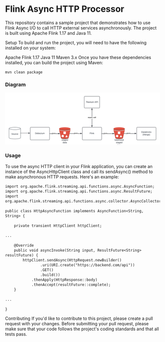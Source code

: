 # Flink Async HTTP Processor

This repository contains a sample project that demonstrates how to use Flink Async I/O to call HTTP external services asynchronously. The project is built using Apache Flink 1.17 and Java 11.

Setup
To build and run the project, you will need to have the following installed on your system:

Apache Flink 1.17
Java 11
Maven 3.x
Once you have these dependencies installed, you can build the project using Maven:

```
mvn clean package
```

### Diagram

![alt text](./docs/Minerva%202.0%20-%20Flink.png)

### Usage
To use the async HTTP client in your Flink application, you can create an instance of the AsyncHttpClient class and call its sendAsync() method to make asynchronous HTTP requests. Here's an example:

```
import org.apache.flink.streaming.api.functions.async.AsyncFunction;
import org.apache.flink.streaming.api.functions.async.ResultFuture;
import org.apache.flink.streaming.api.functions.async.collector.AsyncCollector;

public class HttpAsyncFunction implements AsyncFunction<String, String> {

    private transient HttpClient httpClient;

...

    @Override
    public void asyncInvoke(String input, ResultFuture<String> resultFuture) {
        httpClient.sendAsync(HttpRequest.newBuilder()
                .uri(URI.create("https://backend.com/api"))
                .GET()
                .build())
            .thenApply(HttpResponse::body)
            .thenAccept(resultFuture::complete);
    }

...

}
```

Contributing
If you'd like to contribute to this project, please create a pull request with your changes. Before submitting your pull request, please make sure that your code follows the project's coding standards and that all tests pass.
